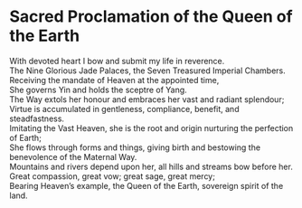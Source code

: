 # Sacred Proclamation of the Queen of the Earth

With devoted heart I bow and submit my life in reverence.  
The Nine Glorious Jade Palaces, the Seven Treasured Imperial Chambers.  
Receiving the mandate of Heaven at the appointed time,  
She governs Yin and holds the sceptre of Yang.  
The Way extols her honour and embraces her vast and radiant splendour;  
Virtue is accumulated in gentleness, compliance, benefit, and steadfastness.  
Imitating the Vast Heaven, she is the root and origin nurturing the perfection of Earth;  
She flows through forms and things, giving birth and bestowing the benevolence of the Maternal Way.  
Mountains and rivers depend upon her, all hills and streams bow before her.  
Great compassion, great vow; great sage, great mercy;  
Bearing Heaven’s example, the Queen of the Earth, sovereign spirit of the land.
